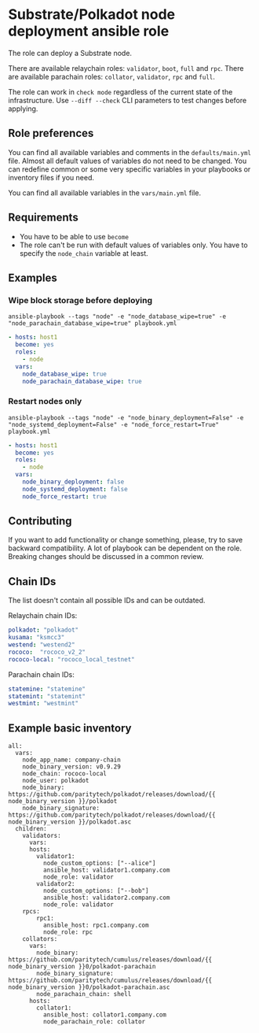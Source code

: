 # Substrate/Polkadot node deployment ansible role

The role can deploy a Substrate node.

There are available relaychain roles: `validator`, `boot`, `full` and `rpc`.
There are available parachain roles: `collator`, `validator`, `rpc` and `full`.
 
The role can work in `check mode` regardless of the current state of the infrastructure.
Use `--diff --check` CLI parameters to test changes before applying. 

## Role preferences


You can find all available variables and comments in the `defaults/main.yml` file.
Almost all default values of variables do not need to be changed.
You can redefine common or some very specific variables in your playbooks
or inventory files if you need.

You can find all available variables in the `vars/main.yml` file.

## Requirements

* You have to be able to use `become`
* The role can't be run with default values of variables only. You have to specify the `node_chain` variable
  at least.

## Examples

### Wipe block storage before deploying

`ansible-playbook --tags "node" -e "node_database_wipe=true" -e "node_parachain_database_wipe=true" playbook.yml`

```yaml
- hosts: host1
  become: yes
  roles:
    - node
  vars:
    node_database_wipe: true
    node_parachain_database_wipe: true
```

### Restart nodes only

`ansible-playbook --tags "node" -e "node_binary_deployment=False"
-e "node_systemd_deployment=False" -e "node_force_restart=True" playbook.yml`

```yaml
- hosts: host1
  become: yes
  roles:
    - node
  vars:
    node_binary_deployment: false
    node_systemd_deployment: false
    node_force_restart: true
```

## Contributing

If you want to add functionality or change something, please, try to save backward compatibility.
A lot of playbook can be dependent on the role. Breaking changes should
be discussed in a common review.

## Chain IDs

The list doesn't contain all possible IDs and can be outdated.

Relaychain chain IDs:
```yaml
polkadot: "polkadot"
kusama: "ksmcc3"
westend: "westend2"
rococo:  "rococo_v2_2"
rococo-local: "rococo_local_testnet"
```

Parachain chain IDs:
```yaml
statemine: "statemine"
statemint: "statemint"
westmint: "westmint"
```

## Example basic inventory

```
all:
  vars:
    node_app_name: company-chain
    node_binary_version: v0.9.29
    node_chain: rococo-local
    node_user: polkadot
    node_binary: https://github.com/paritytech/polkadot/releases/download/{{ node_binary_version }}/polkadot
    node_binary_signature: https://github.com/paritytech/polkadot/releases/download/{{ node_binary_version }}/polkadot.asc
  children:
    validators:
      vars:
      hosts:
        validator1:
          node_custom_options: ["--alice"]
          ansible_host: validator1.company.com
          node_role: validator
        validator2:
          node_custom_options: ["--bob"]
          ansible_host: validator2.company.com
          node_role: validator
    rpcs:
        rpc1:
          ansible_host: rpc1.company.com
          node_role: rpc
    collators:
      vars:
        node_binary: https://github.com/paritytech/cumulus/releases/download/{{ node_binary_version }}0/polkadot-parachain
        node_binary_signature: https://github.com/paritytech/cumulus/releases/download/{{ node_binary_version }}0/polkadot-parachain.asc
        node_parachain_chain: shell
      hosts:
        collator1:
          ansible_host: collator1.company.com
          node_parachain_role: collator
```
